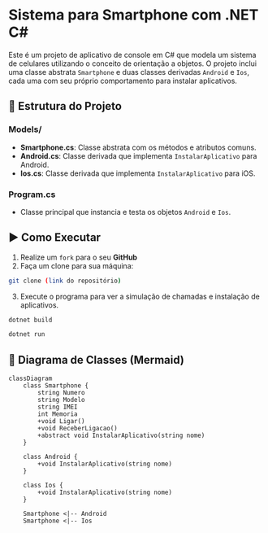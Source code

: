 # Sistema para Smartphone com .NET C#

Este é um projeto de aplicativo de console em C# que modela um sistema de celulares utilizando o conceito de orientação a objetos. O projeto inclui uma classe abstrata `Smartphone` e duas classes derivadas `Android` e `Ios`, cada uma com seu próprio comportamento para instalar aplicativos.

## 📁 Estrutura do Projeto

### Models/
- **Smartphone.cs**: Classe abstrata com os métodos e atributos comuns.
- **Android.cs**: Classe derivada que implementa `InstalarAplicativo` para Android.
- **Ios.cs**: Classe derivada que implementa `InstalarAplicativo` para iOS.

### Program.cs
- Classe principal que instancia e testa os objetos `Android` e `Ios`.

## ▶️ Como Executar

1. Realize um `fork` para o seu **GitHub**
2. Faça um clone para sua máquina:
```bash
git clone (link do repositório)
```
3. Execute o programa para ver a simulação de chamadas e instalação de aplicativos.
```bash
dotnet build
```
```bash
dotnet run
```

## 📌 Diagrama de Classes (Mermaid)

```mermaid
classDiagram
    class Smartphone {
        string Numero
        string Modelo
        string IMEI
        int Memoria
        +void Ligar()
        +void ReceberLigacao()
        +abstract void InstalarAplicativo(string nome)
    }

    class Android {
        +void InstalarAplicativo(string nome)
    }

    class Ios {
        +void InstalarAplicativo(string nome)
    }

    Smartphone <|-- Android
    Smartphone <|-- Ios
